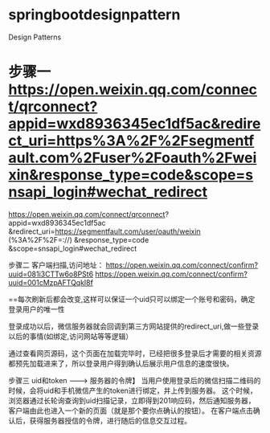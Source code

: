 # springbootdesignpattern
Design Patterns


步骤一
https://open.weixin.qq.com/connect/qrconnect?appid=wxd8936345ec1df5ac&redirect_uri=https%3A%2F%2Fsegmentfault.com%2Fuser%2Foauth%2Fweixin&response_type=code&scope=snsapi_login#wechat_redirect
==
https://open.weixin.qq.com/connect/qrconnect?
appid=wxd8936345ec1df5ac
&redirect_uri=https://segmentfault.com/user/oauth/weixin (%3A%2F%2F=://)
&response_type=code
&scope=snsapi_login#wechat_redirect


步骤二
客户端扫描,访问地址：
https://open.weixin.qq.com/connect/confirm?uuid=081i3CTTw6o8PSt6
https://open.weixin.qq.com/connect/confirm?uuid=001cMzpAFTQqkl8f

==每次刷新后都会改变,这样可以保证一个uid只可以绑定一个账号和密码，确定登录用户的唯一性

登录成功以后，微信服务器就会回调到第三方网站提供的redirect_uri,做一些登录以后的事情(如绑定,访问网站等等逻辑）

通过查看网页源码，这个页面在加载完毕时，已经把很多登录后才需要的相关资源都预先加载进来了，所以登录用户得到确认后展示用户信息的速度很快。


步骤三     uid和token ---> 服务器的令牌】
当用户使用登录后的微信扫描二维码的时候，会将uid和手机微信产生的token进行绑定，并上传到服务器。
这个时候，浏览器通过长轮询查询到uid扫描记录，立即得到201响应码，然后通知服务器，客户端由此也进入一个新的页面（就是那个要你点确认的按钮）。
在客户端点击确认后，获得服务器授信的令牌，进行随后的信息交互过程。





